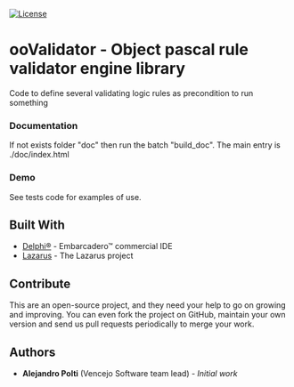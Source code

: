 [![License](https://img.shields.io/badge/License-BSD%203--Clause-blue.svg)](https://opensource.org/licenses/BSD-3-Clause)

# ooValidator - Object pascal rule validator engine library
Code to define several validating logic rules as precondition to run something

### Documentation
If not exists folder "doc" then run the batch "build_doc". The main entry is ./doc/index.html

### Demo
See tests code for examples of use.

## Built With
* [Delphi&reg;](https://www.embarcadero.com/products/rad-studio) - Embarcadero&trade; commercial IDE
* [Lazarus](https://www.lazarus-ide.org/) - The Lazarus project

## Contribute
This are an open-source project, and they need your help to go on growing and improving.
You can even fork the project on GitHub, maintain your own version and send us pull requests periodically to merge your work.

## Authors
* **Alejandro Polti** (Vencejo Software team lead) - *Initial work*